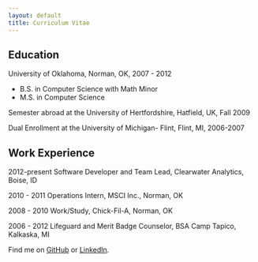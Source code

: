 ```yaml
---
layout: default
title: Curriculum Vitae
---
```


Education
---------
University of Oklahoma, Norman, OK, 2007 - 2012 

 * B.S. in Computer Science with Math Minor   
 * M.S. in Computer Science

Semester abroad at the University of Hertfordshire, Hatfield, UK, Fall 2009

Dual Enrollment at the University of Michigan- Flint, Flint, MI, 2006-2007  


Work Experience
---------------
2012-present	Software Developer and Team Lead, Clearwater Analytics, Boise, ID

2010 - 2011	Operations Intern, MSCI Inc., Norman, OK

2008 - 2010	Work/Study, Chick-Fil-A, Norman, OK

2006 - 2012	Lifeguard and Merit Badge Counselor, BSA Camp Tapico, Kalkaska, MI


Find me on [GitHub](https://github.com/timburr1) or [LinkedIn](http://www.linkedin.com/pub/timothy-burr/66/a88/a39).
